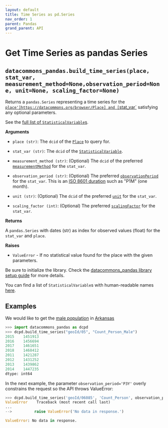 ```yaml
---
layout: default
title: Time Series as pd.Series
nav_order: 1
parent: Pandas
grand_parent: API
---
```


# Get Time Series as pandas Series

## `datacommons_pandas.build_time_series(place, stat_var, measurement_method=None,observation_period=None, unit=None, scaling_factor=None)`

Returns a `pandas.Series` representing a time series for the [`place']https://datacommons.org/browser/Place] and
[`stat_var`](https://datacommons.org/browser/StatisticalVariable) satisfying any optional parameters.

See the [full list of `StatisticalVariable`s](/statistical_variables.html).

**Arguments**

* `place (str)`: The `dcid` of the [`Place`](https://datacommons.org/browser/Place) to query for.

* `stat_var (str)`: The `dcid` of the
  [`StatisticalVariable`](https://datacommons.org/browser/StatisticalVariable).

* `measurement_method (str)`: (Optional) The `dcid` of the preferred [`measurementMethod`](https://datacommons.org/browser/measurementMethod) for the `stat_var`.

* `observation_period (str)`: (Optional) The preferred [`observationPeriod`](https://datacommons.org/browser/observationPeriod) for the `stat_var`. This is an [ISO 8601 duration](https://en.wikipedia.org/wiki/ISO_8601#Durations) such as "P1M" (one month).

* `unit (str)`: (Optional) The `dcid` of the preferred [`unit`](https://datacommons.org/browser/unit) for the `stat_var`.

* `scaling_factor (int)`: (Optional) The preferred [`scalingFactor`](https://datacommons.org/browser/scalingFactor) for the `stat_var`.

**Returns**

 A `pandas.Series` with dates (str) as index for observed values (float) for the `stat_var` and `place`.

**Raises**

* `ValueError` - If no statistical value found for the place with the given parameters.

Be sure to initialize the library. Check the [datacommons_pandas library setup guide](/api/pandas/) for more details.

You can find a list of `StatisticalVariable`s with human-readable names [here](/statistical_variables.html).

## Examples

We would like to get the [male population](https://datacommons.org/browser/Count_Person_Male) in [Arkansas](https://datacommons.org/browser/geoId/05)

```python
>>> import datacommons_pandas as dcpd
>>> dcpd.build_time_series("geoId/05", "Count_Person_Male")
2015    1451913
2016    1456694
2017    1461651
2018    1468412
2011    1421287
2012    1431252
2013    1439862
2014    1447235
dtype: int64
```

In the next example, the parameter `observation_period='P3Y'` overly constrains the request so the API
throws ValueError:

```python
>>> dcpd.build_time_series('geoId/06085', 'Count_Person', observation_period='P3Y')
ValueError    Traceback (most recent call last)
...
-->          raise ValueError('No data in response.')

ValueError: No data in response.
```
